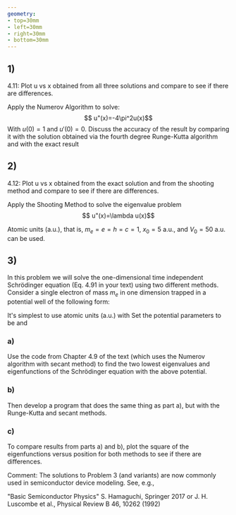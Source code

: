 ```yaml
---
geometry:
- top=30mm
- left=30mm
- right=30mm
- bottom=30mm
---
```


## 1)

4.11: Plot u vs x obtained from all three solutions and compare to see if there
are differences.

Apply the Numerov Algorithm to solve:
$$ u"(x)=-4\pi^2u(x)$$
With $u(0)=1$ and $u'(0)=0$. Discuss the accuracy of the result by comparing it 
with the solution obtained via the fourth degree Runge-Kutta algorithm and with
the exact result

## 2)

4.12: Plot u vs x obtained from the exact solution and from the shooting method and compare to see if there are differences. 

Apply the Shooting Method to solve the eigenvalue problem
$$ u"(x)=\lambda u(x)$$

Atomic units (a.u.), that is, $m_e = e = h = c = 1$, $x_0 = 5$ a.u., and $V_0 =
50$ a.u. can be used.

## 3)

In this problem we will solve the one-dimensional time independent Schrödinger
equation (Eq. 4.91 in your text) using two different methods. Consider a single
electron of mass $m_e$ in one dimension trapped in a potential well of the
following form:

It's simplest to use atomic units (a.u.) with Set the potential parameters to be
and

### a)
Use the code from Chapter 4.9 of the text (which uses the Numerov algorithm with
secant method) to find the two lowest eigenvalues and eigenfunctions of the
Schrödinger equation with the above potential.

### b)
Then develop a program that does the same thing as part a), but with the
Runge-Kutta and secant methods.

### c)
To compare results from parts a) and b), plot the square of the eigenfunctions
versus position for both methods to see if there are differences.

Comment: The solutions to Problem 3 (and variants) are now commonly used in
semiconductor device modeling. See, e.g.,

"Basic Semiconductor Physics" S. Hamaguchi, Springer 2017 or J. H. Luscombe et
al., Physical Review B 46, 10262 (1992)
